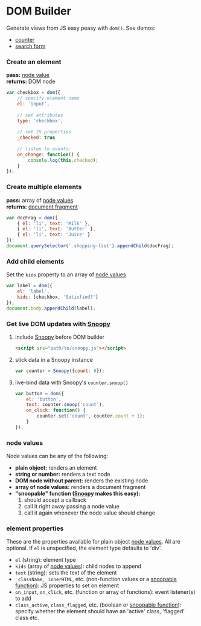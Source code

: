 DOM Builder
===========

Generate views from JS easy peasy with `dom()`. See demos:

 - [counter](http://jsbin.com/riyiwo/edit?js,output)
 - [search form](http://jsbin.com/qisopo/edit?js,output)

### Create an element
**pass:** [node value](#node-values)  
**returns:** DOM node

```js
var checkbox = dom({
	// specify element name
	el: 'input',
	
	// set attributes
	type: 'checkbox',
	
	// set JS properties
	_checked: true
	
	// listen to events:
	on_change: function() {
	    console.log(this.checked);
	}
});
```


### Create multiple elements
**pass:** array of [node values](#node-values)  
**returns:** [document fragment](https://developer.mozilla.org/en-US/docs/Web/API/Document/createDocumentFragment)

```js
var docFrag = dom([
	{ el: 'li', text: 'Milk' },
	{ el: 'li', text: 'Butter' },
	{ el: 'li', text: 'Juice' }
]);
document.querySelector('.shopping-list').appendChild(docFrag);
```


### Add child elements
Set the `kids` property to an array of [node values](#node-values)

```js
var label = dom({
	el: 'label',
	kids: [checkbox, 'Satisfied?']
});
document.body.appendChild(label);
```


### Get live DOM updates with [Snoopy](https://github.com/Daniel-Hug/snoopy)

1. include [Snoopy](https://github.com/Daniel-Hug/snoopy) before DOM builder

	```html
	<script src="path/to/snoopy.js"></script>
	```

2. stick data in a Snoopy instance

	```js
	var counter = Snoopy({count: 0});
	```

3. live-bind data with Snoopy's `counter.snoop()`

	```js
	var button = dom({
		el: 'button',
		text: counter.snoop('count'),
		on_click: function() {
			counter.set('count', counter.count + 1);
		}
	});
	```


### node values

Node values can be any of the following:
 - **plain object:** renders an element
 - **string or number:** renders a text node
 - **DOM node without parent:** renders the existing node
 - **array of node values:** renders a document fragment
 - **"snoopable" function ([Snoopy](#get-live-dom-updates) makes this easy):**
   1. should accept a callback
   2. call it right away passing a node value
   3. call it again whenever the node value should change


### element properties
These are the properties available for plain object [node values](#node-values). All are optional. If `el` is unspecified, the element type defaults to 'div'.

 - `el` (string): element type
 - `kids` (array of [node values](#node-values)): child nodes to append
 - `text` (string): sets the text of the element
 - `_className`, `_innerHTML`, etc. (non-function values or a [snoopable function](#node-values)): JS properties to set on element
 - `on_input`, `on_click`, etc. (function or array of functions): event listener(s) to add
 - `class_active`, `class_flagged`, etc. (boolean or [snoopable function](#node-values)): specify whether the element should have an 'active' class, 'flagged' class etc.
